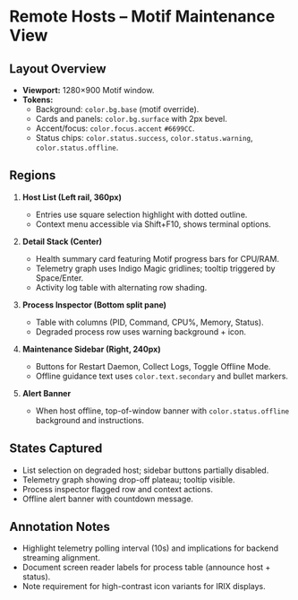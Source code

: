 # Remote Hosts – Motif Maintenance View

## Layout Overview
- **Viewport:** 1280×900 Motif window.
- **Tokens:**
  - Background: `color.bg.base` (motif override).
  - Cards and panels: `color.bg.surface` with 2px bevel.
  - Accent/focus: `color.focus.accent` `#6699CC`.
  - Status chips: `color.status.success`, `color.status.warning`, `color.status.offline`.

## Regions
1. **Host List (Left rail, 360px)**
   - Entries use square selection highlight with dotted outline.
   - Context menu accessible via Shift+F10, shows terminal options.

2. **Detail Stack (Center)**
   - Health summary card featuring Motif progress bars for CPU/RAM.
   - Telemetry graph uses Indigo Magic gridlines; tooltip triggered by Space/Enter.
   - Activity log table with alternating row shading.

3. **Process Inspector (Bottom split pane)**
   - Table with columns (PID, Command, CPU%, Memory, Status).
   - Degraded process row uses warning background + icon.

4. **Maintenance Sidebar (Right, 240px)**
   - Buttons for Restart Daemon, Collect Logs, Toggle Offline Mode.
   - Offline guidance text uses `color.text.secondary` and bullet markers.

5. **Alert Banner**
   - When host offline, top-of-window banner with `color.status.offline` background and instructions.

## States Captured
- List selection on degraded host; sidebar buttons partially disabled.
- Telemetry graph showing drop-off plateau; tooltip visible.
- Process inspector flagged row and context actions.
- Offline alert banner with countdown message.

## Annotation Notes
- Highlight telemetry polling interval (10s) and implications for backend streaming alignment.
- Document screen reader labels for process table (announce host + status).
- Note requirement for high-contrast icon variants for IRIX displays.
